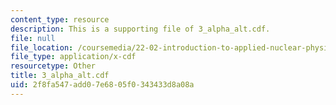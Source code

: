 ```yaml
---
content_type: resource
description: This is a supporting file of 3_alpha_alt.cdf.
file: null
file_location: /coursemedia/22-02-introduction-to-applied-nuclear-physics-spring-2012/2f8fa547add07e6805f0343433d8a08a_3_alpha_alt.cdf
file_type: application/x-cdf
resourcetype: Other
title: 3_alpha_alt.cdf
uid: 2f8fa547-add0-7e68-05f0-343433d8a08a
---
```

